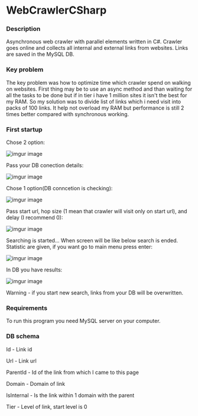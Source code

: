 # WebCrawlerCSharp
### Description
Asynchronous web crawler with parallel elements written in C#. Crawler goes online and collects all internal and external links from websites. Links are saved in the MySQL DB. 

### Key problem
The key problem was how to optimize time which crawler spend on walking on websites.  First thing may be to use an async method and than waiting for all the tasks to be done but if in tier i have 1 million sites it isn't the best for my RAM. So my solution was to divide list of links which i need visit into packs of 100 links. It help not overload my RAM but performance is still  2 times better compared with synchronous working. 

### First startup
Chose 2 option:

![imgur image](https://i.imgur.com/FIuu8Ej.png)

Pass your DB conection details:

![imgur image](https://i.imgur.com/RDSi7Rq.png)

Chose 1 option(DB conncetion is checking):

![imgur image](https://i.imgur.com/FIuu8Ej.png)

Pass start url, hop size (1 mean that crawler will visit only on start url), and delay (I recommend 0):

![imgur image](https://i.imgur.com/KgXq7WW.png)

Searching is started...
When screen will be like below search is ended. Statistic are given, if you want go to main menu press enter:

![imgur image](https://i.imgur.com/X9mRXPC.png)

In DB you have results:

![imgur image](https://i.imgur.com/Zj0GWqJ.png)

Warning - if you start new search, links from your DB will be overwritten.

### Requirements
To run this program you need MySQL server on your computer.

### DB schema
Id - Link id

Url - Link url

ParentId - Id of the link from which I came to this page

Domain - Domain of link

IsInternal - Is the link within 1 domain with the parent

Tier - Level of link, start level is 0
